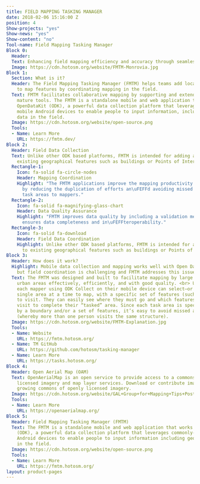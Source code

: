 ```yaml
---
title: FIELD MAPPING TASKING MANAGER
date: 2018-02-06 15:16:00 Z
position: 4
Show-projects: "yes"
Show-news: "yes"
Show-content: "no"
Tool-name: Field Mapping Tasking Manager
Block 0:
  Header: 
  Text: Enhancing field mapping efficiency and accuracy through seamless coordination
  Image: https://cdn.hotosm.org/website/FMTM-Monrovia.jpg
Block 1:
  Section: What is it?
  Header: The Field Mapping Tasking Manager (FMTM) helps teams add local knowledge
    to map features by coordinating mapping in the field.
  Text: FMTM facilitates collaborative mapping by supporting and extending existing
    mature tools. The FMTM is a standalone mobile and web application that works using
    OpenDataKit (ODK), a powerful data collection platform that leverages commonly-available
    mobile Android devices to enable people to input information, including geospatial
    data in the field.
  Image: https://cdn.hotosm.org/website/open-source.png
  Tools:
  - Name: Learn More
    URL: https://fmtm.dev/
Block 2:
  Header: Field Data Collection
  Text: Unlike other ODK based platforms, FMTM is intended for adding attributes to
    existing geographical features such as buildings or Points of Interest (POIs).
  Rectangle-1:
    Icon: fa-solid fa-circle-nodes
    Header: Mapping Coordination
    Highlight: "The FMTM applications improve the mapping productivity (mapped features/person-day)
      by reducing the duplication of efforts an\uFEFFd avoiding missed areas by allocating
      task areas to mappers."
  Rectangle-2:
    Icon: fa-solid fa-magnifying-glass-chart
    Header: Data Quality Assurance
    Highlight: "FMTM improves data quality by including a validation mechanism that
      ensures data completeness and in\uFEFFteroperability."
  Rectangle-3:
    Icon: fa-solid fa-download
    Header: Field Data Coordination
    Highlight: Unlike other ODK based platforms, FMTM is intended for adding attributes
      to existing geographical features such as buildings or Points of Interest (POIs).
Block 3:
  Header: How does it work?
  Highlight: Mobile data collection and mapping works well with Open Data Kit (ODK),
    but field coordination is challenging and FMTM addresses this issue
  Text: The FMTM was designed and built to facilitate mapping by large teams to cover
    urban areas effectively, efficiently, and with good quality. <br> Using the FMTM,
    each mapper using ODK Collect on their mobile device can select—or be assigned—a
    single area at a time to map, with a specific set of features (such as buildings)
    to visit. They can easily see where they must go and which features they must
    visit to complete their “tasked” area. Since each task area is specifically defined
    by a boundary and/or a set of features, it’s easy to avoid missed areas or duplication
    (whereby more than one person visits the same structure).
  Image: https://cdn.hotosm.org/website/FMTM-Explanation.jpg
  Tools:
  - Name: Website
    URL: https://fmtm.hotosm.org/
  - Name: TM GitHub
    URL: https://github.com/hotosm/tasking-manager
  - Name: Learn More
    URL: https://tasks.hotosm.org/
Block 4:
  Header: Open Aerial Map (OAM)
  Text: OpenAerialMap is an open service to provide access to a commons of openly
    licensed imagery and map layer services. Download or contribute imagery to the
    growing commons of openly licensed imagery.
  Image: https://cdn.hotosm.org/website/GAL+Group+for+Mapping+Tips+Post.jpg
  Tools:
  - Name: Learn More
    URL: https://openaerialmap.org/
Block 5:
  Header: Field Mapping Tasking Manager (FMTM)
  Text: The FMTM is a standalone mobile and web application that works using OpenDataKit
    (ODK), a powerful data collection platform that leverages commonly-available mobile
    Android devices to enable people to input information including geospatial data
    in the field.
  Image: https://cdn.hotosm.org/website/open-source.png
  Tools:
  - Name: Learn More
    URL: https://fmtm.hotosm.org/
layout: product-pages
---
```


